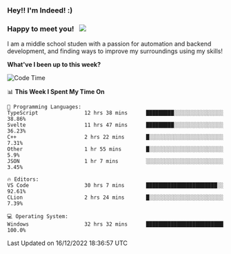 ### Hey!! I'm Indeed! :) 

### Happy to meet you! &nbsp; ![](https://visitor-badge.glitch.me/badge?page_id=Indeedornot.Indeedornot)

I am a middle school studen with a passion for automation and backend development, and finding ways to improve my surroundings using my skills!

**What've I been up to this week?** 

<!--START_SECTION:waka-->
![Code Time](http://img.shields.io/badge/Code%20Time-755%20hrs%2045%20mins-blue)

📊 **This Week I Spent My Time On** 

```text
💬 Programming Languages: 
TypeScript               12 hrs 38 mins      █████████░░░░░░░░░░░░░░░░   38.86% 
Svelte                   11 hrs 47 mins      █████████░░░░░░░░░░░░░░░░   36.23% 
C++                      2 hrs 22 mins       █░░░░░░░░░░░░░░░░░░░░░░░░   7.31% 
Other                    1 hr 55 mins        █░░░░░░░░░░░░░░░░░░░░░░░░   5.9% 
JSON                     1 hr 7 mins         ░░░░░░░░░░░░░░░░░░░░░░░░░   3.45%

🔥 Editors: 
VS Code                  30 hrs 7 mins       ███████████████████████░░   92.61% 
CLion                    2 hrs 24 mins       █░░░░░░░░░░░░░░░░░░░░░░░░   7.39%

💻 Operating System: 
Windows                  32 hrs 32 mins      █████████████████████████   100.0%

```


 Last Updated on 16/12/2022 18:36:57 UTC
<!--END_SECTION:waka-->
